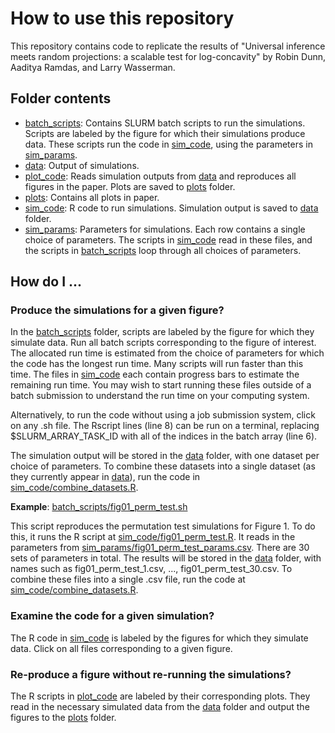 # How to use this repository

This repository contains code to replicate the results of "Universal inference meets random projections: a scalable test for log-concavity" by Robin Dunn, Aaditya Ramdas, and Larry Wasserman.

## Folder contents

- [batch_scripts](batch_scripts): Contains SLURM batch scripts to run the simulations. Scripts are labeled by the figure for which their simulations produce data. These scripts run the code in [sim_code](sim_code), using the parameters in [sim_params](sim_params). 
- [data](data): Output of simulations.
- [plot_code](plot_code): Reads simulation outputs from [data](data) and reproduces all figures in the paper. Plots are saved to [plots](plots) folder.
- [plots](plots): Contains all plots in paper.
- [sim_code](sim_code): R code to run simulations. Simulation output is saved to [data](data) folder.
- [sim_params](sim_params): Parameters for simulations. Each row contains a single choice of parameters. The scripts in [sim_code](sim_code) read in these files, and the scripts in [batch_scripts](batch_scripts) loop through all choices of parameters.

## How do I ...

### Produce the simulations for a given figure?

In the [batch_scripts](batch_scripts) folder, scripts are labeled by the figure for which they simulate data. Run all batch scripts corresponding to the figure of interest. The allocated run time is estimated from the choice of parameters for which the code has the longest run time. Many scripts will run faster than this time. The files in [sim_code](sim_code) each contain progress bars to estimate the remaining run time. You may wish to start running these files outside of a batch submission to understand the run time on your computing system. 

Alternatively, to run the code without using a job submission system, click on any .sh file. The Rscript lines (line 8) can be run on a terminal, replacing $SLURM_ARRAY_TASK_ID with all of the indices in the batch array (line 6). 

The simulation output will be stored in the [data](data) folder, with one dataset per choice of parameters. To combine these datasets into a single dataset (as they currently appear in [data](data)), run the code in [sim_code/combine_datasets.R](sim_code/combine_datasets.R).

**Example**: [batch_scripts/fig01_perm_test.sh](batch_scripts/fig01_perm_test.sh)

This script reproduces the permutation test simulations for Figure 1. To do this, it runs the R script at [sim_code/fig01_perm_test.R](sim_code/fig01_perm_test.R). It reads in the parameters from [sim_params/fig01_perm_test_params.csv](sim_params/fig01_perm_test_params.csv). There are 30 sets of parameters in total. The results will be stored in the [data](data) folder, with names such as fig01_perm_test_1.csv, ..., fig01_perm_test_30.csv. To combine these files into a single .csv file, run the code at [sim_code/combine_datasets.R](sim_code/combine_datasets.R).

### Examine the code for a given simulation?

The R code in [sim_code](sim_code) is labeled by the figures for which they simulate data. Click on all files corresponding to a given figure.

### Re-produce a figure without re-running the simulations?

The R scripts in [plot_code](plot_code) are labeled by their corresponding plots. They read in the necessary simulated data from the [data](data) folder and output the figures to the [plots](plots) folder.
